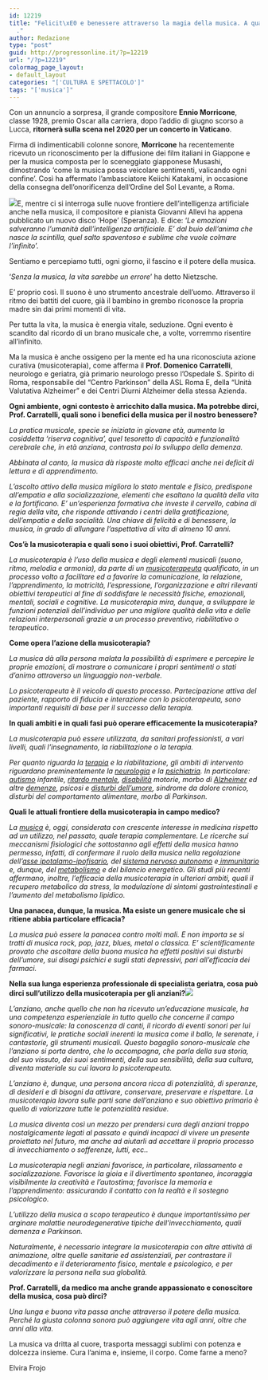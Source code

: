 ```yaml
---
id: 12219
title: "Felicit\xE0 e benessere attraverso la magia della musica. A qualsiasi et\xE0\
  ."
author: Redazione
type: "post"
guid: http://progressonline.it/?p=12219
url: "/?p=12219"
colormag_page_layout:
- default_layout
categories: "['CULTURA E SPETTACOLO']"
tags: "['musica']"
---
```


Con un annuncio a sorpresa, il grande compositore **Ennio Morricone**, classe 1928, premio Oscar alla carriera, dopo l’addio di giugno scorso a Lucca, **ritornerà sulla scena nel 2020 per un concerto in Vaticano**.

Firma di indimenticabili colonne sonore, **Morricone** ha recentemente ricevuto un riconoscimento per la diffusione dei film italiani in Giappone e per la musica composta per lo sceneggiato giapponese Musashi, dimostrando ‘come la musica possa veicolare sentimenti, valicando ogni confine’. Così ha affermato l’ambasciatore Keiichi Katakami, in occasione della consegna dell’onorificenza dell’Ordine del Sol Levante, a Roma.

![](https://progressonline.it/wp-content/uploads/2019/12/piano-801707_1280-300x200.jpg)E, mentre ci si interroga sulle nuove frontiere dell’intelligenza artificiale anche nella musica, il compositore e pianista Giovanni Allevi ha appena pubblicato un nuovo disco ‘Hope’ (Speranza). E dice: ‘*Le emozioni salveranno l’umanità dall’intelligenza artificiale. E’ dal buio dell’anima che nasce la scintilla, quel salto spaventoso e sublime che vuole colmare l’infinito*’.

Sentiamo e percepiamo tutti, ogni giorno, il fascino e il potere della musica.

‘*Senza la musica, la vita sarebbe un errore*’ ha detto Nietzsche.

E’ proprio così. Il suono è uno strumento ancestrale dell’uomo. Attraverso il ritmo dei battiti del cuore, già il bambino in grembo riconosce la propria madre sin dai primi momenti di vita.

Per tutta la vita, la musica è energia vitale, seduzione. Ogni evento è scandito dal ricordo di un brano musicale che, a volte, vorremmo risentire all’infinito.

Ma la musica è anche ossigeno per la mente ed ha una riconosciuta azione curativa (musicoterapia), come afferma il **Prof. Domenico Carratelli**, neurologo e geriatra, già primario neurologo presso l’Ospedale S. Spirito di Roma, responsabile del “Centro Parkinson” della ASL Roma E, della “Unità Valutativa Alzheimer” e dei Centri Diurni Alzheimer della stessa Azienda.

**Ogni ambiente, ogni contesto è arricchito dalla musica. Ma potrebbe dirci, Prof. Carratelli, quali sono i benefici della musica per il nostro benessere?**

*La pratica musicale, specie se iniziata in giovane età, aumenta la cosiddetta ‘riserva cognitiva’, quel tesoretto di capacità e funzionalità cerebrale che, in età anziana, contrasta poi lo sviluppo della demenza.*

*Abbinata al canto, la musica dà risposte molto efficaci anche nei deficit di lettura e di apprendimento.*

*L’ascolto attivo della musica migliora lo stato mentale e fisico, predispone all’empatia e alla socializzazione, elementi che* *esaltano la qualità della vita e la fortificano. E’ un’esperienza formativa che investe il cervello, cabina di regia della vita, che risponde attivando i centri della gratificazione, dell’empatia e della socialità. Una chiave di felicità e di benessere, la musica, in grado di allungare l’aspettativa di vita di almeno 10 anni.*

**Cos’è la musicoterapia e quali sono i suoi obiettivi, Prof. Carratelli?**

*La musicoterapia è l’uso della musica e degli elementi musicali (suono, ritmo, melodia e armonia), da parte di un* [*musicoterapeuta*](https://it.wikipedia.org/w/index.php?title=Musicoterapeuta&action=edit&redlink=1) *qualificato, in un processo volto a facilitare ed a favorire la comunicazione, la relazione, l’apprendimento, la motricità, l’espressione, l’organizzazione e altri rilevanti obiettivi terapeutici al fine di soddisfare le necessità fisiche, emozionali, mentali, sociali e cognitive. La musicoterapia mira, dunque, a sviluppare le funzioni potenziali dell’individuo per una migliore qualità della vita e delle relazioni interpersonali grazie a un processo preventivo, riabilitativo o terapeutico*.

**Come opera l’azione della musicoterapia?**

*La musica dà alla persona malata la possibilità di esprimere e percepire le proprie emozioni, di mostrare o comunicare i propri sentimenti o stati d’animo attraverso un linguaggio non-verbale.*

*Lo psicoterapeuta è il veicolo di questo processo. Partecipazione attiva del paziente, rapporto di fiducia e interazione con lo psicoterapeuta, sono importanti requisiti di base per il successo della terapia.*

**In quali ambiti e in quali fasi può operare efficacemente la musicoterapia?**

*La musicoterapia può essere utilizzata, da sanitari professionisti, a vari livelli, quali l’insegnamento, la riabilitazione o la terapia.*

*Per quanto riguarda la* [*terapia*](https://it.wikipedia.org/wiki/Terapia) *e la riabilitazione, gli ambiti di intervento riguardano preminentemente la* [*neurologia*](https://it.wikipedia.org/wiki/Neurologia) *e la* [*psichiatria*](https://it.wikipedia.org/wiki/Psichiatria)*. In particolare:* [*autismo*](https://it.wikipedia.org/wiki/Autismo) *infantile,* [*ritardo mentale*](https://it.wikipedia.org/wiki/Ritardo_mentale)*,* [*disabilità*](https://it.wikipedia.org/wiki/Disabilit%C3%A0) *motorie, morbo di* [*Alzheimer*](https://it.wikipedia.org/wiki/Alzheimer) *ed altre* [*demenze*](https://it.wikipedia.org/wiki/Demenza)*, psicosi e* [*disturbi dell’umore*](https://it.wikipedia.org/wiki/Disturbi_dell%27umore)*, sindrome da dolore cronico, disturbi del comportamento alimentare, morbo di Parkinson.*

**Quali le attuali frontiere della musicoterapia in campo medico?**

*La* [*musica*](https://it.wikipedia.org/wiki/Musica) *è, oggi, considerata con crescente interesse in medicina rispetto ad un utilizzo, nel passato, quale terapia complementare. Le ricerche sui meccanismi fisiologici che sottostanno agli effetti della musica hanno permesso, infatti, di confermare il ruolo della musica nella regolazione dell’*[*asse ipotalamo-ipofisario*](https://it.wikipedia.org/wiki/Asse_ipotalamo-ipofisario)*, del* [*sistema nervoso autonomo*](https://it.wikipedia.org/w/index.php?title=Sistema_nevoso_autonomo&action=edit&redlink=1) *e*[ *immunitario*](https://it.wikipedia.org/wiki/Sistema_immunitario) *e, dunque, del* [*metabolismo*](https://it.wikipedia.org/wiki/Metabolismo) *e del bilancio energetico. Gli studi più recenti affermano, inoltre, l’efficacia della musicoterapia in ulteriori ambiti, quali il recupero metabolico da stress, la modulazione di sintomi gastrointestinali e l’aumento del metabolismo lipidico.*

**Una panacea, dunque, la musica. Ma esiste un genere musicale che si ritiene abbia particolare efficacia?**

*La musica può essere la panacea contro molti mali. E non importa se si tratti di musica rock, pop, jazz, blues, metal o classica. E’ scientificamente provato che ascoltare della buona musica ha effetti positivi sui disturbi dell’umore, sui disagi psichici e sugli stati depressivi, pari all’efficacia dei farmaci.*

**Nella sua lunga esperienza professionale di specialista geriatra, cosa può dirci sull’utilizzo della musicoterapia per gli anziani?![](https://progressonline.it/wp-content/uploads/2019/12/guitar-1836655_1280-300x200.jpg)**

*L’anziano, anche quello che non ha ricevuto un’educazione musicale, ha una competenza esperienziale in tutto quello che concerne il campo sonoro-musicale: la conoscenza di canti, il ricordo di eventi sonori per lui significativi, le pratiche sociali inerenti la musica come il ballo, le serenate, i cantastorie, gli strumenti musicali. Questo bagaglio sonoro-musicale che l’anziano si porta dentro, che lo accompagna, che parla della sua storia, del suo vissuto, dei suoi sentimenti, della sua sensibilità, della sua cultura, diventa materiale su cui lavora lo psicoterapeuta.*

*L’anziano è, dunque, una persona ancora ricca di potenzialità, di speranze, di desideri e di bisogni da attivare, conservare, preservare e rispettare. La musicoterapia lavora sulle parti sane dell’anziano e suo obiettivo primario è quello di valorizzare tutte le potenzialità residue.*

*La musica diventa così un mezzo per prendersi cura degli anziani troppo nostalgicamente legati al passato e quindi incapaci di vivere un presente proiettato nel futuro, ma anche ad aiutarli ad accettare il proprio processo di invecchiamento o sofferenze, lutti, ecc..*

*La musicoterapia negli anziani favorisce, in particolare, rilassamento e socializzazione. Favorisce la gioia e il divertimento spontaneo, incoraggia visibilmente la creatività e l’autostima; favorisce la memoria e l’apprendimento: assicurando il contatto con la realtà e il sostegno psicologico.*

*L’utilizzo della musica a scopo terapeutico è dunque importantissimo per arginare malattie neurodegenerative tipiche dell’invecchiamento, quali demenza e Parkinson.*

*Naturalmente, è necessario integrare la musicoterapia con altre attività di animazione, oltre quelle sanitarie ed assistenziali, per contrastare il decadimento e il deterioramento fisico, mentale e psicologico, e per valorizzare la persona nella sua globalità.*

**Prof. Carratelli, da medico ma anche grande appassionato e conoscitore della musica, cosa può dirci?**

*Una lunga e buona vita passa anche attraverso il potere della musica. Perché la giusta colonna sonora può aggiungere vita agli anni, oltre che anni alla vita.*

La musica va dritta al cuore, trasporta messaggi sublimi con potenza e dolcezza insieme. Cura l’anima e, insieme, il corpo. Come farne a meno?

Elvira Frojo